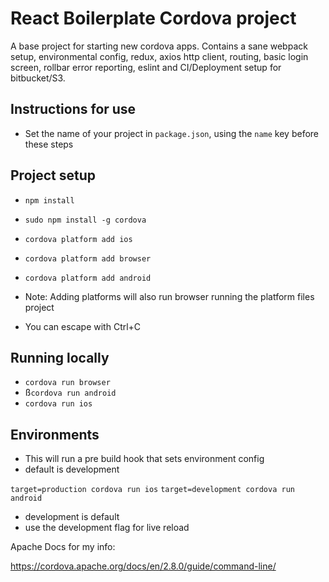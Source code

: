 
# React Boilerplate Cordova project

A base project for starting new cordova apps. Contains a sane webpack setup, environmental config, redux, axios http client, routing, basic login screen, rollbar error reporting, eslint and CI/Deployment setup for bitbucket/S3.

## Instructions for use

* Set the name of your project in `package.json`, using the `name` key before these steps

## Project setup

* `npm install` 
* `sudo npm install -g cordova`
* `cordova platform add ios`
* `cordova platform add browser`
* `cordova platform add android`

* Note: Adding platforms will also run browser running the platform files project
* You can escape with Ctrl+C

## Running locally

* `cordova run browser`
* ß`cordova run android`
* `cordova run ios`

## Environments

* This will run a pre build hook that sets environment config
* default is development

 `target=production cordova run ios`
 `target=development cordova run android`

* development is default
* use the development flag for live reload

Apache Docs for my info:

https://cordova.apache.org/docs/en/2.8.0/guide/command-line/


